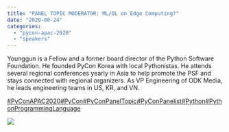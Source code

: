 ```yaml
---
title: "PANEL TOPIC MODERATOR: ML/DL on Edge Computing?"
date: "2020-08-24"
categories:
  - "pycon-apac-2020"
  - "speakers"
---
```


Younggun is a Fellow and a former board director of the Python Software Foundation. He founded PyCon Korea with local Pythonistas. He attends several regional conferences yearly in Asia to help promote the PSF and stays connected with regional organizers. As VP Engineering of ODK Media, he leads engineering teams in US, KR, and VN.

[#PyConAPAC2020](https://www.facebook.com/hashtag/pyconapac2020?__eep__=6&__tn__=*NK*F)[#PyCon](https://www.facebook.com/hashtag/pycon?__eep__=6&__tn__=*NK*F)[#PyConPanelTopic](https://www.facebook.com/hashtag/pyconpaneltopic?__eep__=6&__tn__=*NK*F)[#PyConPanelist](https://www.facebook.com/hashtag/pyconpanelist?__eep__=6&__tn__=*NK*F)[#Python](https://www.facebook.com/hashtag/python?__eep__=6&__tn__=*NK*F)[#PythonProgrammingLanguage](https://www.facebook.com/hashtag/pythonprogramminglanguage?__eep__=6&__tn__=*NK*F)

![](/archived-images/117885969_618891838819818_1193927900477552440_o.jpg?w=1024)
